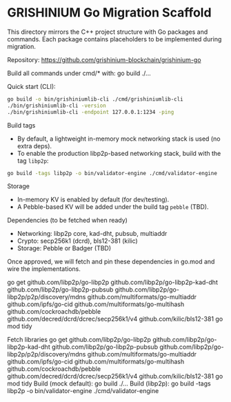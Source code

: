 # GRISHINIUM Go Migration Scaffold

This directory mirrors the C++ project structure with Go packages and commands.
Each package contains placeholders to be implemented during migration.

Repository: https://github.com/grishinium-blockchain/grishinium-go

Build all commands under cmd/* with:
  go build ./...

Quick start (CLI):

```bash
go build -o bin/grishiniumlib-cli ./cmd/grishiniumlib-cli
./bin/grishiniumlib-cli -version
./bin/grishiniumlib-cli -endpoint 127.0.0.1:1234 -ping
```

Build tags

- By default, a lightweight in-memory mock networking stack is used (no extra deps).
- To enable the production libp2p-based networking stack, build with the tag `libp2p`:

```bash
go build -tags libp2p -o bin/validator-engine ./cmd/validator-engine
```

Storage

- In-memory KV is enabled by default (for dev/testing).
- A Pebble-based KV will be added under the build tag `pebble` (TBD).

Dependencies (to be fetched when ready)

- Networking: libp2p core, kad-dht, pubsub, multiaddr
- Crypto: secp256k1 (dcrd), bls12-381 (kilic)
- Storage: Pebble or Badger (TBD)

Once approved, we will fetch and pin these dependencies in go.mod and wire the implementations.

go get github.com/libp2p/go-libp2p github.com/libp2p/go-libp2p-kad-dht github.com/libp2p/go-libp2p-pubsub github.com/libp2p/go-libp2p/p2p/discovery/mdns github.com/multiformats/go-multiaddr github.com/ipfs/go-cid github.com/multiformats/go-multihash github.com/cockroachdb/pebble github.com/decred/dcrd/dcrec/secp256k1/v4 github.com/kilic/bls12-381
go mod tidy

Fetch libraries
go get github.com/libp2p/go-libp2p github.com/libp2p/go-libp2p-kad-dht github.com/libp2p/go-libp2p-pubsub github.com/libp2p/go-libp2p/p2p/discovery/mdns github.com/multiformats/go-multiaddr github.com/ipfs/go-cid github.com/multiformats/go-multihash github.com/cockroachdb/pebble github.com/decred/dcrd/dcrec/secp256k1/v4 github.com/kilic/bls12-381
go mod tidy
Build (mock default):
go build ./...
Build (libp2p):
go build -tags libp2p -o bin/validator-engine ./cmd/validator-engine
